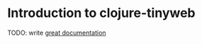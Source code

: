 # Introduction to clojure-tinyweb

TODO: write [great documentation](http://jacobian.org/writing/what-to-write/)
